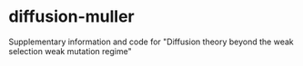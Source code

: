 # diffusion-muller
Supplementary information and code for "Diffusion theory beyond the weak selection weak mutation regime"

